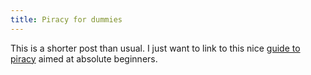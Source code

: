 ```yaml
---
title: Piracy for dummies
---
```


This is a shorter post than usual. I just want to link to this nice [guide to piracy](https://rentry.org/473c2bfdd21de8d92713ba455fb8dfa6) aimed at absolute beginners.
